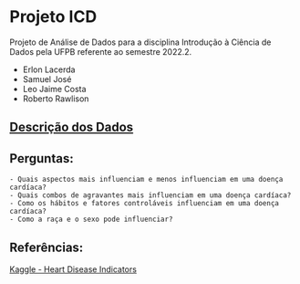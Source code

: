 # Projeto ICD
Projeto de Análise de Dados para a disciplina Introdução à Ciência de Dados pela UFPB referente ao semestre 2022.2.

- Erlon Lacerda
- Samuel José
- Leo Jaime Costa
- Roberto Rawlison

## [Descrição dos Dados](https://github.com/erlonL/Projeto-ICD/blob/main/Descri%C3%A7%C3%A3o%20dos%20Dados.md)

## Perguntas:
	- Quais aspectos mais influenciam e menos influenciam em uma doença cardíaca?
	- Quais combos de agravantes mais influenciam em uma doença cardíaca?
	- Como os hábitos e fatores controláveis influenciam em uma doença cardíaca?
	- Como a raça e o sexo pode influenciar?
	
## Referências:

[Kaggle - Heart Disease Indicators](https://www.kaggle.com/datasets/kamilpytlak/personal-key-indicators-of-heart-disease)
